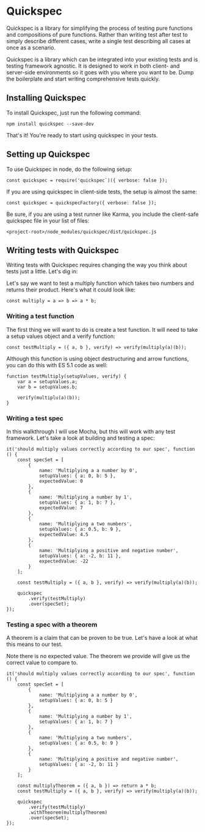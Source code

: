 Quickspec
=========

Quickspec is a library for simplifying the process of testing pure functions and compositions of pure functions.  Rather than writing test after test to simply describe different cases, write a single test describing all cases at once as a scenario.

Quickspec is a library which can be integrated into your existing tests and is testing framework agnostic.  It is designed to work in both client- and server-side environments so it goes with you where you want to be.  Dump the boilerplate and start writing comprehensive tests quickly.

## Installing Quickspec ##

To install Quickspec, just run the following command:

`npm install quickspec --save-dev`

That's it!  You're ready to start using quickspec in your tests.

## Setting up Quickspec ##

To use Quickspec in node, do the following setup:

```
const quickspec = require('quickspec`)({ verbose: false });
```

If you are using quickspec in client-side tests, the setup is almost the same:

```
const quickspec = quickspecFactory({ verbose: false });
```

Be sure, if you are using a test runner like Karma, you include the client-safe quickspec file in your list of files:

`<project-root>/node_modules/quickspec/dist/quickspec.js`

## Writing tests with Quickspec ##

Writing tests with Quickspec requires changing the way you think about tests just a little.  Let's dig in:

Let's say we want to test a multiply function which takes two numbers and returns their product.  Here's what it could look like:

`const multiply = a => b => a * b;`

### Writing a test function ###

The first thing we will want to do is create a test function.  It will need to take a setup values object and a verify function:

```
const testMultiply = ({ a, b }, verify) => verify(multiply(a)(b));
```

Although this function is using object destructuring and arrow functions, you can do this with ES 5.1 code as well:

```
function testMultiply(setupValues, verify) {
    var a = setupValues.a;
    var b = setupValues.b;

    verify(multiplu(a)(b));
}
```

### Writing a test spec ###

In this walkthrough I will use Mocha, but this will work with any test framework.  Let's take a look at building and testing a spec:

```
it('should multiply values correctly according to our spec', function () {
    const specSet = [
        {
            name: 'Multiplying a a number by 0',
            setupValues: { a: 0, b: 5 },
            expectedValue: 0
        },
        {
            name: 'Multiplying a number by 1',
            setupValues: { a: 1, b: 7 },
            expectedValue: 7
        },
        {
            name: 'Multiplying a two numbers',
            setupValues: { a: 0.5, b: 9 },
            expectedValue: 4.5
        },
        {
            name: 'Multiplying a positive and negative number',
            setupValues: { a: -2, b: 11 },
            expectedValue: -22
        }
    ];

    const testMultiply = ({ a, b }, verify) => verify(multiply(a)(b));

    quickspec
        .verify(testMultiply)
        .over(specSet);
});
```

### Testing a spec with a theorem ###

A theorem is a claim that can be proven to be true.  Let's have a look at what this means to our test.

Note there is no expected value.  The theorem we provide will give us the correct value to compare to.

```
it('should multiply values correctly according to our spec', function () {
    const specSet = [
        {
            name: 'Multiplying a a number by 0',
            setupValues: { a: 0, b: 5 }
        },
        {
            name: 'Multiplying a number by 1',
            setupValues: { a: 1, b: 7 }
        },
        {
            name: 'Multiplying a two numbers',
            setupValues: { a: 0.5, b: 9 }
        },
        {
            name: 'Multiplying a positive and negative number',
            setupValues: { a: -2, b: 11 }
        }
    ];

    const multiplyTheorem = ({ a, b }) => return a * b;
    const testMultiply = ({ a, b }, verify) => verify(multiply(a)(b));

    quickspec
        .verify(testMultiply)
        .withTheorem(multiplyTheorem)
        .over(specSet);
});
```